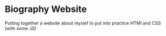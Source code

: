 # Biography Website

Putting together a website about myslef to put into practice HTMl and CSS (with some JS)
